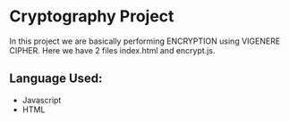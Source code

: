 # Cryptography Project
In this project we are basically performing ENCRYPTION using VIGENERE CIPHER.
Here we have 2 files index.html and encrypt.js.

## Language Used:
* Javascript 
* HTML
